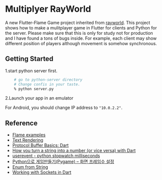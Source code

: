 # Multiplyer RayWorld

A new Flutter-Flame Game project inherited from [rayworld](https://www.raywenderlich.com/27407121-building-games-in-flutter-with-flame-getting-started). This project shows how to make a mulitplayer game in Flutter for clients and Python for the server. Please make sure that this is only for study not for production and I have found a tons of bugs inside. For example, each client may show different position of players although movement is somehow synchronous.  

## Getting Started

1.start python server first.

```bash
    # go to python-server directory
    # Change confis in your taste. 
    % python server.py
```

2.Launch your app in an emulator  

For Android, you should change IP address to `"10.0.2.2"`.  

## Reference  

- [Flame examples](https://github.com/flame-engine/flame/tree/main/examples)  
- [Text Rendering](https://docs.flame-engine.org/1.0.0/text.html)  
- [Protocol Buffer Basics: Dart](https://developers.google.com/protocol-buffers/docs/darttutorial)  
- [How you turn a string into a number (or vice versa) with Dart](https://dev.to/wangonya/how-you-turn-a-string-into-a-number-or-vice-versa-with-dart-392h)  
- [userevent - python stopwatch milliseconds](https://code-examples.net/en/q/112d90f)  
- [Python으로 게임만들기(Pygame) – 화면 프레임수 설정](https://blog.dalso.org/language/python/14181)  
- [Enum from String](https://stackoverflow.com/questions/27673781/enum-from-string)  
- [Working with Sockets in Dart](https://medium.com/flutter-community/working-with-sockets-in-dart-15b443007bc9#:~:text=replace%20bin%2Fsocket_client.-,dart%20with%20the%20following%20code%3A,to%20convert%20it%20to%20one.)  
